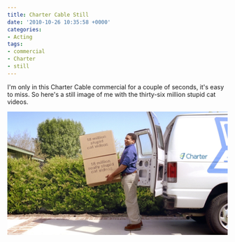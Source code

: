 ```yaml
---
title: Charter Cable Still
date: '2010-10-26 10:35:58 +0000'
categories:
- Acting
tags:
- commercial
- Charter
- still
---
```


I'm only in this Charter Cable commercial for a couple of seconds, it's easy to
miss. So here's a still image of me with the thirty-six million stupid cat
videos.

![Moving In](images/moving-in.jpg)
